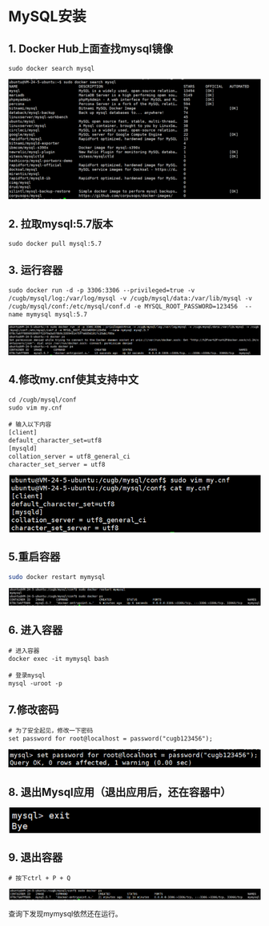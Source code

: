 # MySQL安装

## 1. Docker Hub上面查找mysql镜像

```
sudo docker search mysql
```

![](https://raw.githubusercontent.com/bigshcool/myPic/main/20221121155014.png)

## 2.  拉取mysql:5.7版本

```
sudo docker pull mysql:5.7
```

## 3. 运行容器

```
sudo docker run -d -p 3306:3306 --privileged=true -v /cugb/mysql/log:/var/log/mysql -v /cugb/mysql/data:/var/lib/mysql -v /cugb/mysql/conf:/etc/mysql/conf.d -e MYSQL_ROOT_PASSWORD=123456  --name mymysql mysql:5.7
```

![image-20221121155553318](https://raw.githubusercontent.com/bigshcool/myPic/main/image-20221121155553318.png)

## 4.修改my.cnf使其支持中文

```shell
cd /cugb/mysql/conf
sudo vim my.cnf

# 输入以下内容
[client]
default_character_set=utf8
[mysqld]
collation_server = utf8_general_ci
character_set_server = utf8
```

![image-20221121155936801](https://raw.githubusercontent.com/bigshcool/myPic/main/image-20221121155936801.png)

## 5.重启容器

```sh
sudo docker restart mymysql
```

![image-20221121160252563](https://raw.githubusercontent.com/bigshcool/myPic/main/image-20221121160252563.png)

## 6. 进入容器

```shell
# 进入容器
docker exec -it mymysql bash

# 登录mysql
mysql -uroot -p
```

## 7.修改密码

```mysql
# 为了安全起见，修改一下密码
set password for root@localhost = password("cugb123456");
```

![image-20221121161250486](https://raw.githubusercontent.com/bigshcool/myPic/main/image-20221121161250486.png)



## 8. 退出Mysql应用（退出应用后，还在容器中）

![image-20221121161442003](https://raw.githubusercontent.com/bigshcool/myPic/main/image-20221121161442003.png)

## 9. 退出容器

```
# 按下ctrl + P + Q 
```

![image-20221121161656976](https://raw.githubusercontent.com/bigshcool/myPic/main/image-20221121161656976.png)

查询下发现mymysql依然还在运行。